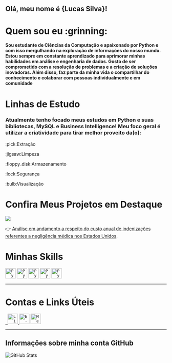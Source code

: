 ##  Olá, meu nome é <strong>{Lucas Silva}!</strong>

<h1>Quem sou eu :grinning: </h1>

<p><strong>Sou estudante de Ciências da Computação e apaixonado por Python e com isso mergulhando na exploração de informações do nosso mundo.<br>Estou sempre em constante aprendizado para aprimorar minhas habilidades em análise e engenharia de dados. Gosto de ser comprometido com a resolução de problemas e a criação de soluções inovadoras. Além disso, faz parte da minha vida o compartilhar do conhecimento e colaborar com pessoas individualmente e em comunidade</strong></p>

<h1>Linhas de Estudo</h1>
<h3>Atualmente tenho focado meus estudos em Python e suas bibliotecas, MySQL e Business Intelligence! Meu foco geral é utilizar a criatividade para tirar melhor proveito da(o):</h3>
<p>:pick:Extração</p>
<p>:jigsaw:Limpeza</p>
<p>:floppy_disk:Armazenamento</p>
<p>:lock:Segurança</p>
<p>:bulb:Visualização</p>

<h1>Confira Meus Projetos em Destaque</h1>
<img src="http://ForTheBadge.com/images/badges/made-with-python.svg"/> 
 
:point_right: [Análise em andamento a respeito do custo anual de indenizações referentes a negligência médica nos Estados Unidos]( https://github.com/LucaLSN/Analise-Negligencia-Medica-Custo-US).

<h1>Minhas Skills</h1>

<code><img height="32" src="https://img.shields.io/badge/Python-FFD43B?style=for-the-badge&logo=python&logoColor=blue" alt="Python"/></code>
<code><img height="32" src="https://img.shields.io/badge/Jupyter-F37626.svg?&style=for-the-badge&logo=Jupyter&logoColor=white" alt="Python"/></code>
<code><img height="32" src="https://img.shields.io/badge/Pandas-2C2D72?style=for-the-badge&logo=pandas&logoColor=white" alt="Python"/></code>
<code><img height="32" src="https://img.shields.io/badge/Microsoft_Excel-217346?style=for-the-badge&logo=microsoft-excel&logoColor=white" alt="Python"/></code>
<code><img height="32" src="https://img.shields.io/badge/MySQL-005C84?style=for-the-badge&logo=mysql&logoColor=white" alt="Python"/></code>

---
<h1> Contas e Links Úteis</h1>
<code><a href="https://www.linkedin.com/in/lucasdasilvanascimento/"> <img height="32" src="https://img.shields.io/badge/LinkedIn-0077B5?style=for-the-badge&logo=linkedin&logoColor=white" alt="Linkedin"/></code> </a>
<code><a href="https://mail.google.com/mail/txtlucassilva"><img height="32" src="https://img.shields.io/badge/Gmail-D14836?style=for-the-badge&logo=gmail&logoColor=white" alt="E-mail"/></code></a>
<code><a href="https://medium.com/@txtlucassilva"><img height="32" src="https://img.shields.io/badge/Medium-12100E?style=for-the-badge&logo=medium&logoColor=white" alt="Medium"/></code></a>

---

<h2>Informações sobre minha conta GitHub</h2> 

![GitHub Stats](https://github-readme-stats.vercel.app/api?username=LucaLSN&show_icons=true)
